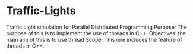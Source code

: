 # Traffic-Lights
Traffic Light simulation for Parallel Distributed Programming
Purpose: The purpose of this is to implement the use of threads in C++.
Objectives: the main aim of this is to use thread
Scope: This one includes the feature of threads in C++.
